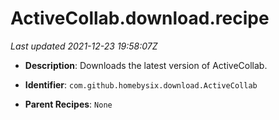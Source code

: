 # ActiveCollab.download.recipe

_Last updated 2021-12-23 19:58:07Z_

- **Description**: Downloads the latest version of ActiveCollab.

- **Identifier**: `com.github.homebysix.download.ActiveCollab`

- **Parent Recipes**: `None`